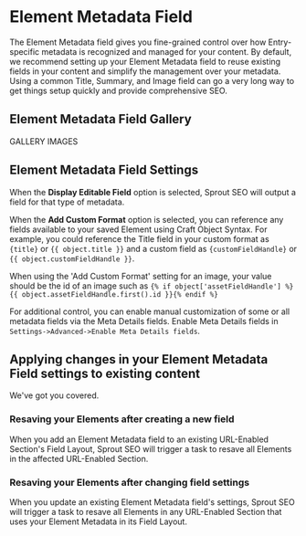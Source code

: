 # Element Metadata Field

The Element Metadata field gives you fine-grained control over how Entry-specific metadata is recognized and managed for your content. By default, we recommend setting up your Element Metadata field to reuse existing fields in your content and simplify the management over your metadata. Using a common Title, Summary, and Image field can go a very long way to get things setup quickly and provide comprehensive SEO.

## Element Metadata Field Gallery

GALLERY IMAGES

## Element Metadata Field Settings

When the **Display Editable Field** option is selected, Sprout SEO will output a field for that type of metadata.

When the **Add Custom Format** option is selected, you can reference any fields available to your saved Element using Craft Object Syntax. For example, you could reference the Title field in your custom format as `{title}` or `{{ object.title }}` and a custom field as `{customFieldHandle}` or `{{ object.customFieldHandle }}`.

When using the 'Add Custom Format' setting for an image, your value should be the id of an image such as `{% if object['assetFieldHandle'] %}{{ object.assetFieldHandle.first().id }}{% endif %}`

For additional control, you can enable manual customization of some or all metadata fields via the Meta Details fields. Enable Meta Details fields in `Settings->Advanced->Enable Meta Details fields`.

## Applying changes in your Element Metadata Field settings to existing content

We've got you covered.

### Resaving your Elements after creating a new field

When you add an Element Metadata field to an existing URL-Enabled Section's Field Layout, Sprout SEO will trigger a task to resave all Elements in the affected URL-Enabled Section.

### Resaving your Elements after changing field settings

When you update an existing Element Metadata field's settings, Sprout SEO will trigger a task to resave all Elements in any URL-Enabled Section that uses your Element Metadata in its Field Layout.